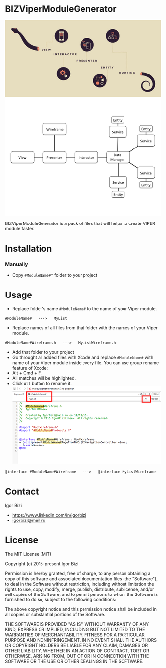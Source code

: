 # BIZViperModuleGenerator

![alt tag](https://github.com/bizibizi/BIZViperModuleGenerator/blob/master/Cover.jpg)
![alt tag](https://github.com/bizibizi/BIZViperModuleGenerator/blob/master/Structure.png)


BIZViperModuleGenerator is a pack of files that will helps to create VIPER module faster.


# Installation

### Manually
 - Copy ```#ModuleName#"``` folder to your project 


# Usage

- Replace folder's name ```#ModuleName#``` to the name of your Viper module.
```
#ModuleName#   --->   MyList 
```
- Replace names of all files from that folder with the names of your Viper module.
```
#ModuleName#Wireframe.h   --->   MyListWireframe.h
```
- Add that folder to your project
- Go throught all added files with Xcode and replace ```#ModuleName#``` with name of your Viper module inside every file. 
You can use group rename feature of Xcode: 
 - Alt + Cmd + F. 
 - All matches will be highlighted. 
 - Click ```All``` button to rename it.
![alt tag](https://github.com/bizibizi/BIZViperModuleGenerator/blob/master/group%20rename%20sample.png)
```
@interface #ModuleName#Wireframe   --->   @interface MyListWireframe
``` 

# Contact

Igor Bizi
- https://www.linkedin.com/in/igorbizi
- igorbizi@mail.ru


# License
 
The MIT License (MIT)

Copyright (c) 2015-present Igor Bizi

Permission is hereby granted, free of charge, to any person obtaining a copy of this software and associated documentation files (the "Software"), to deal in the Software without restriction, including without limitation the rights to use, copy, modify, merge, publish, distribute, sublicense, and/or sell copies of the Software, and to permit persons to whom the Software is furnished to do so, subject to the following conditions:

The above copyright notice and this permission notice shall be included in all copies or substantial portions of the Software.

THE SOFTWARE IS PROVIDED "AS IS", WITHOUT WARRANTY OF ANY KIND, EXPRESS OR IMPLIED, INCLUDING BUT NOT LIMITED TO THE WARRANTIES OF MERCHANTABILITY, FITNESS FOR A PARTICULAR PURPOSE AND NONINFRINGEMENT. IN NO EVENT SHALL THE AUTHORS OR COPYRIGHT HOLDERS BE LIABLE FOR ANY CLAIM, DAMAGES OR OTHER LIABILITY, WHETHER IN AN ACTION OF CONTRACT, TORT OR OTHERWISE, ARISING FROM, OUT OF OR IN CONNECTION WITH THE SOFTWARE OR THE USE OR OTHER DEALINGS IN THE SOFTWARE.
